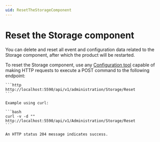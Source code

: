 ```yaml
---
uid: ResetTheStorageComponent
---
```


# Reset the Storage component

You can delete and reset all event and configuration data related to the Storage component, after which the product will be restarted.

To reset the Storage component, use any [Configuration tool](xref:ConfigurationTools) capable of making HTTP requests to execute a POST command to the following endpoint:

    ```http
    http://localhost:5590/api/v1/administration/Storage/Reset
    ```

    Example using curl:

    ```bash
    curl -v -d "" http://localhost:5590/api/v1/Administration/Storage/Reset
    ```

    An HTTP status 204 message indicates success.
